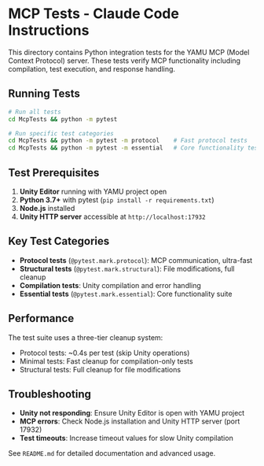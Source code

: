 # MCP Tests - Claude Code Instructions

This directory contains Python integration tests for the YAMU MCP (Model Context Protocol) server. These tests verify MCP functionality including compilation, test execution, and response handling.

## Running Tests

```bash
# Run all tests
cd McpTests && python -m pytest

# Run specific test categories
cd McpTests && python -m pytest -m protocol    # Fast protocol tests
cd McpTests && python -m pytest -m essential   # Core functionality tests
```

## Test Prerequisites

1. **Unity Editor** running with YAMU project open
2. **Python 3.7+** with pytest (`pip install -r requirements.txt`)
3. **Node.js** installed
4. **Unity HTTP server** accessible at `http://localhost:17932`

## Key Test Categories

- **Protocol tests** (`@pytest.mark.protocol`): MCP communication, ultra-fast
- **Structural tests** (`@pytest.mark.structural`): File modifications, full cleanup
- **Compilation tests**: Unity compilation and error handling
- **Essential tests** (`@pytest.mark.essential`): Core functionality suite

## Performance

The test suite uses a three-tier cleanup system:
- Protocol tests: ~0.4s per test (skip Unity operations)
- Minimal tests: Fast cleanup for compilation-only tests
- Structural tests: Full cleanup for file modifications

## Troubleshooting

- **Unity not responding**: Ensure Unity Editor is open with YAMU project
- **MCP errors**: Check Node.js installation and Unity HTTP server (port 17932)
- **Test timeouts**: Increase timeout values for slow Unity compilation

See `README.md` for detailed documentation and advanced usage.